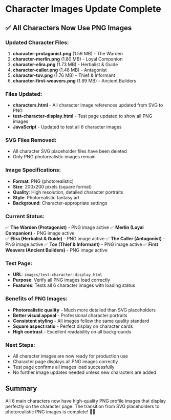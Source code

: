 # Character Images Update Complete

## ✅ All Characters Now Use PNG Images

### **Updated Character Files:**
1. **character-protagonist.png** (1.59 MB) - The Warden
2. **character-merlin.png** (1.80 MB) - Loyal Companion  
3. **character-elira.png** (1.73 MB) - Herbalist & Guide
4. **character-caller.png** (1.48 MB) - Antagonist
5. **character-tov.png** (1.76 MB) - Thief & Informant
6. **character-first-weavers.png** (1.89 MB) - Ancient Builders

### **Files Updated:**
- **characters.html** - All character image references updated from SVG to PNG
- **test-character-display.html** - Test page updated to show all PNG images
- **JavaScript** - Updated to test all 6 character images

### **SVG Files Removed:**
- All character SVG placeholder files have been deleted
- Only PNG photorealistic images remain

### **Image Specifications:**
- **Format**: PNG (photorealistic)
- **Size**: 200x200 pixels (square format)
- **Quality**: High resolution, detailed character portraits
- **Style**: Photorealistic fantasy art
- **Background**: Character-appropriate settings

### **Current Status:**
✅ **The Warden (Protagonist)** - PNG image active
✅ **Merlin (Loyal Companion)** - PNG image active  
✅ **Elira (Herbalist & Guide)** - PNG image active
✅ **The Caller (Antagonist)** - PNG image active
✅ **Tov (Thief & Informant)** - PNG image active
✅ **First Weavers (Ancient Builders)** - PNG image active

### **Test Page:**
- **URL**: `images/test-character-display.html`
- **Purpose**: Verify all PNG images load correctly
- **Features**: Tests all 6 character images with loading status

### **Benefits of PNG Images:**
- **Photorealistic quality** - Much more detailed than SVG placeholders
- **Better visual appeal** - Professional character portraits
- **Consistent styling** - All images follow the same quality standard
- **Square aspect ratio** - Perfect display on character cards
- **High contrast** - Excellent readability on all backgrounds

### **Next Steps:**
- All character images are now ready for production use
- Character page displays all PNG images correctly
- Test page confirms all images load successfully
- No further image updates needed unless new characters are added

## Summary
All 6 main characters now have high-quality PNG profile images that display perfectly on the character page. The transition from SVG placeholders to photorealistic PNG images is complete! 🎨✨
